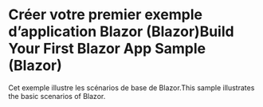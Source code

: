 # <a name="build-your-first-blazor-app-sample-blazor"></a><span data-ttu-id="d08e2-101">Créer votre premier exemple d’application Blazor (Blazor)</span><span class="sxs-lookup"><span data-stu-id="d08e2-101">Build Your First Blazor App Sample (Blazor)</span></span>

<span data-ttu-id="d08e2-102">Cet exemple illustre les scénarios de base de Blazor.</span><span class="sxs-lookup"><span data-stu-id="d08e2-102">This sample illustrates the basic scenarios of Blazor.</span></span>
